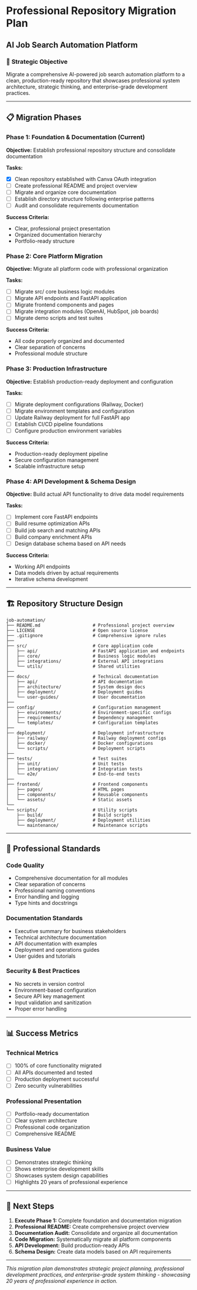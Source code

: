# Professional Repository Migration Plan
## AI Job Search Automation Platform

### 🎯 **Strategic Objective**
Migrate a comprehensive AI-powered job search automation platform to a clean, production-ready repository that showcases professional system architecture, strategic thinking, and enterprise-grade development practices.

---

## 📋 **Migration Phases**

### **Phase 1: Foundation & Documentation (Current)**
**Objective:** Establish professional repository structure and consolidate documentation

**Tasks:**
- [x] Clean repository established with Canva OAuth integration
- [ ] Create professional README and project overview
- [ ] Migrate and organize core documentation
- [ ] Establish directory structure following enterprise patterns
- [ ] Audit and consolidate requirements documentation

**Success Criteria:**
- Clear, professional project presentation
- Organized documentation hierarchy
- Portfolio-ready structure

### **Phase 2: Core Platform Migration**
**Objective:** Migrate all platform code with professional organization

**Tasks:**
- [ ] Migrate src/ core business logic modules
- [ ] Migrate API endpoints and FastAPI application
- [ ] Migrate frontend components and pages
- [ ] Migrate integration modules (OpenAI, HubSpot, job boards)
- [ ] Migrate demo scripts and test suites

**Success Criteria:**
- All code properly organized and documented
- Clear separation of concerns
- Professional module structure

### **Phase 3: Production Infrastructure**
**Objective:** Establish production-ready deployment and configuration

**Tasks:**
- [ ] Migrate deployment configurations (Railway, Docker)
- [ ] Migrate environment templates and configuration
- [ ] Update Railway deployment for full FastAPI app
- [ ] Establish CI/CD pipeline foundations
- [ ] Configure production environment variables

**Success Criteria:**
- Production-ready deployment pipeline
- Secure configuration management
- Scalable infrastructure setup

### **Phase 4: API Development & Schema Design**
**Objective:** Build actual API functionality to drive data model requirements

**Tasks:**
- [ ] Implement core FastAPI endpoints
- [ ] Build resume optimization APIs
- [ ] Build job search and matching APIs
- [ ] Build company enrichment APIs
- [ ] Design database schema based on API needs

**Success Criteria:**
- Working API endpoints
- Data models driven by actual requirements
- Iterative schema development

---

## 🏗️ **Repository Structure Design**

```
job-automation/
├── README.md                    # Professional project overview
├── LICENSE                      # Open source license
├── .gitignore                   # Comprehensive ignore rules
├── 
├── src/                         # Core application code
│   ├── api/                     # FastAPI application and endpoints
│   ├── core/                    # Business logic modules
│   ├── integrations/            # External API integrations
│   └── utils/                   # Shared utilities
├── 
├── docs/                        # Technical documentation
│   ├── api/                     # API documentation
│   ├── architecture/            # System design docs
│   ├── deployment/              # Deployment guides
│   └── user-guides/             # User documentation
├── 
├── config/                      # Configuration management
│   ├── environments/            # Environment-specific configs
│   ├── requirements/            # Dependency management
│   └── templates/               # Configuration templates
├── 
├── deployment/                  # Deployment infrastructure
│   ├── railway/                 # Railway deployment configs
│   ├── docker/                  # Docker configurations
│   └── scripts/                 # Deployment scripts
├── 
├── tests/                       # Test suites
│   ├── unit/                    # Unit tests
│   ├── integration/             # Integration tests
│   └── e2e/                     # End-to-end tests
├── 
├── frontend/                    # Frontend components
│   ├── pages/                   # HTML pages
│   ├── components/              # Reusable components
│   └── assets/                  # Static assets
└── 
└── scripts/                     # Utility scripts
    ├── build/                   # Build scripts
    ├── deployment/              # Deployment utilities
    └── maintenance/             # Maintenance scripts
```

---

## 🎯 **Professional Standards**

### **Code Quality**
- Comprehensive documentation for all modules
- Clear separation of concerns
- Professional naming conventions
- Error handling and logging
- Type hints and docstrings

### **Documentation Standards**
- Executive summary for business stakeholders
- Technical architecture documentation
- API documentation with examples
- Deployment and operations guides
- User guides and tutorials

### **Security & Best Practices**
- No secrets in version control
- Environment-based configuration
- Secure API key management
- Input validation and sanitization
- Proper error handling

---

## 📊 **Success Metrics**

### **Technical Metrics**
- [ ] 100% of core functionality migrated
- [ ] All APIs documented and tested
- [ ] Production deployment successful
- [ ] Zero security vulnerabilities

### **Professional Presentation**
- [ ] Portfolio-ready documentation
- [ ] Clear system architecture
- [ ] Professional code organization
- [ ] Comprehensive README

### **Business Value**
- [ ] Demonstrates strategic thinking
- [ ] Shows enterprise development skills
- [ ] Showcases system design capabilities
- [ ] Highlights 20 years of professional experience

---

## 🚀 **Next Steps**

1. **Execute Phase 1:** Complete foundation and documentation migration
2. **Professional README:** Create comprehensive project overview
3. **Documentation Audit:** Consolidate and organize all documentation
4. **Code Migration:** Systematically migrate all platform components
5. **API Development:** Build production-ready APIs
6. **Schema Design:** Create data models based on API requirements

---

*This migration plan demonstrates strategic project planning, professional development practices, and enterprise-grade system thinking - showcasing 20 years of professional experience in action.*
